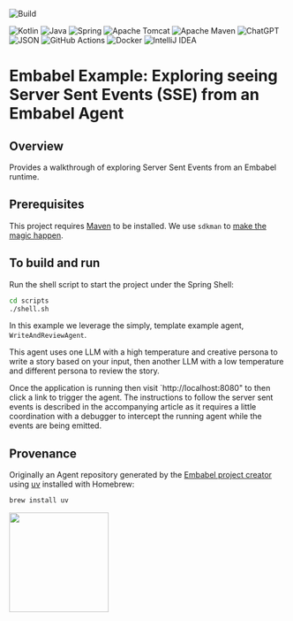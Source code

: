 ![Build](https://github.com/embabel/embabel-agent/actions/workflows/maven.yml/badge.svg)

![Kotlin](https://img.shields.io/badge/kotlin-%237F52FF.svg?style=for-the-badge&logo=kotlin&logoColor=white)
![Java](https://img.shields.io/badge/java-%23ED8B00.svg?style=for-the-badge&logo=openjdk&logoColor=white)
![Spring](https://img.shields.io/badge/spring-%236DB33F.svg?style=for-the-badge&logo=spring&logoColor=white)
![Apache Tomcat](https://img.shields.io/badge/apache%20tomcat-%23F8DC75.svg?style=for-the-badge&logo=apache-tomcat&logoColor=black)
![Apache Maven](https://img.shields.io/badge/Apache%20Maven-C71A36?style=for-the-badge&logo=Apache%20Maven&logoColor=white)
![ChatGPT](https://img.shields.io/badge/chatGPT-74aa9c?style=for-the-badge&logo=openai&logoColor=white)
![JSON](https://img.shields.io/badge/JSON-000?logo=json&logoColor=fff)
![GitHub Actions](https://img.shields.io/badge/github%20actions-%232671E5.svg?style=for-the-badge&logo=githubactions&logoColor=white)
![Docker](https://img.shields.io/badge/docker-%230db7ed.svg?style=for-the-badge&logo=docker&logoColor=white)
![IntelliJ IDEA](https://img.shields.io/badge/IntelliJIDEA-000000.svg?style=for-the-badge&logo=intellij-idea&logoColor=white)

# Embabel Example: Exploring seeing Server Sent Events (SSE) from an Embabel Agent

## Overview

Provides a walkthrough of exploring Server Sent Events from an Embabel runtime.

## Prerequisites

This project requires [Maven](https://maven.apache.org/) to be installed. We use `sdkman` to [make the magic happen](https://sdkman.io/sdks/maven).

## To build and run

Run the shell script to start the project under the Spring Shell:

```bash
cd scripts
./shell.sh
```

In this example we leverage the simply, template example agent, `WriteAndReviewAgent`.

This agent uses one LLM with a high temperature and creative persona to write a story based on your input,
then another LLM with a low temperature and different persona to review the story.

Once the application is running then visit `http://localhost:8080" to then click a link to trigger the agent. The instructions to follow the server sent events is described in the accompanying article as it requires a little coordination with a debugger to intercept the running agent while the events are being emitted.

## Provenance

Originally an Agent repository generated by the [Embabel project creator](https://github.com/embabel/project-creator)
using [uv](https://pypi.org/project/uvx/) installed with Homebrew:

```bash
brew install uv
```

<img src="https://github.com/embabel/embabel-agent/blob/main/embabel-agent-api/images/315px-Meister_der_Weltenchronik_001.jpg?raw=true" width="180">
